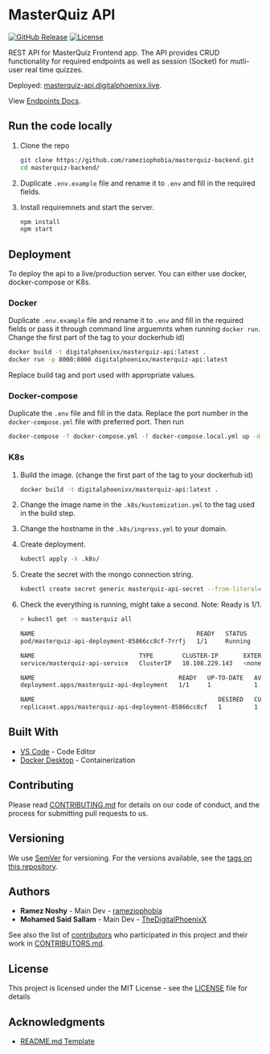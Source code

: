 # MasterQuiz API

[![GitHub Release][github_release_badge]][github_release_link]
[![License][license-image]][license-url]

REST API for MasterQuiz Frontend app. The API provides CRUD functionality for required endpoints as well as session (Socket) for mutli-user real time quizzes.

Deployed: [masterquiz-api.digitalphoenixx.live](masterquiz-api.digitalphoenixx.live).

View [Endpoints Docs](./docs/endpoints.md).

## Run the code locally

1) Clone the repo

    ```sh
    git clone https://github.com/rameziophobia/masterquiz-backend.git
    cd masterquiz-backend/
    ```

1) Duplicate ``.env.example`` file and rename it to ``.env`` and fill in the required fields.

1) Install requiremnets and start the server.

    ```sh
    npm install
    npm start
    ```

## Deployment

To deploy the api to a live/production server. You can either use docker, docker-compose or K8s.

### Docker

Duplicate ``.env.example`` file and rename it to ``.env`` and fill in the required fields or pass it through command line arguemnts when running ``docker run``. Change the first part of the tag to your dockerhub id)

```sh
docker build -t digitalphoenixx/masterquiz-api:latest .
docker run -p 8000:8000 digitalphoenixx/masterquiz-api:latest
```

Replace build tag and port used with appropriate values.

### Docker-compose

Duplicate the ``.env`` file and fill in the data. Replace the port number in the ``docker-compose.yml`` file with preferred port. Then run

```sh
docker-compose -f docker-compose.yml -f docker-compose.local.yml up -d
```

### K8s

1) Build the image. (change the first part of the tag to your dockerhub id)

    ```sh
    docker build -t digitalphoenixx/masterquiz-api:latest .
    ```

1) Change the image name in the ``.k8s/kustomization.yml`` to the tag used in the build step.

1) Change the hostname in the ``.k8s/ingress.yml`` to your domain.

1) Create deployment.

    ```sh
    kubectl apply -k .k8s/
    ```

1) Create the secret with the mongo connection string.

    ```sh
    kubectl create secret generic masterquiz-api-secret --from-literal=MONGO_URI="CONNECTION_STRING_HERE" -n masterquiz
    ```

1) Check the everything is running, might take a second. Note: Ready is 1/1.

    ``` sh
    > kubectl get -n masterquiz all

    NAME                                             READY   STATUS    RESTARTS   AGE
    pod/masterquiz-api-deployment-85866cc8cf-7rrfj   1/1     Running   0          4h39m

    NAME                             TYPE        CLUSTER-IP       EXTERNAL-IP   PORT(S)    AGE
    service/masterquiz-api-service   ClusterIP   10.108.229.143   <none>        8000/TCP   4h39m

    NAME                                        READY   UP-TO-DATE   AVAILABLE   AGE
    deployment.apps/masterquiz-api-deployment   1/1     1            1           4h39m

    NAME                                                   DESIRED   CURRENT   READY   AGE
    replicaset.apps/masterquiz-api-deployment-85866cc8cf   1         1         1       4h39m
    ```

## Built With

* [VS Code](https://code.visualstudio.com/) - Code Editor
* [Docker Desktop](https://www.docker.com/products/docker-desktop) - Containerization

## Contributing

Please read [CONTRIBUTING.md](CONTRIBUTING.md) for details on our code of conduct, and the process for submitting pull requests to us.

## Versioning

We use [SemVer](http://semver.org/) for versioning. For the versions available, see the [tags on this repository][github-tags].

## Authors

* **Ramez Noshy** - Main Dev - [rameziophobia](https://github.com/rameziophobia)
* **Mohamed Said Sallam** - Main Dev - [TheDigitalPhoenixX](https://github.com/TheDigitalPhoenixX)

See also the list of [contributors][github-contributors] who participated in this project and their work in [CONTRIBUTORS.md](CONTRIBUTORS.md).

## License

This project is licensed under the MIT License - see the [LICENSE](LICENSE) file for details

## Acknowledgments

* [README.md Template](https://gist.github.com/PurpleBooth/109311bb0361f32d87a2)

[license-image]: https://img.shields.io/badge/License-MIT-brightgreen.svg
[license-url]: https://opensource.org/licenses/MIT

[github_release_badge]: https://img.shields.io/github/v/release/rameziophobia/masterquiz-backend.svg?style=flat&include_prereleases
[github_release_link]: https://github.com/rameziophobia/masterquiz-backend/releases

[github-contributors]: https://github.com/rameziophobia/masterquiz-backend/contributors
[github-tags]: https://github.com/rameziophobia/masterquiz-backend/tags
